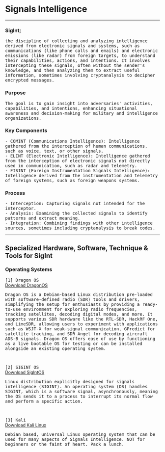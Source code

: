 # Signals Intelligence
---

### SigInt; 
<tt>the discipline of collecting and analyzing intelligence derived from electronic signals and systems, such as communications (like phone calls and emails) and electronic emissions (like radar) from foreign targets, to understand their capabilities, actions, and intentions. It involves intercepting these signals, often without the sender's knowledge, and then analyzing them to extract useful information, sometimes involving cryptanalysis to decipher encrypted messages.</tt> </br>

### Purpose
<tt>The goal is to gain insight into adversaries' activities, capabilities, and intentions, enhancing situational awareness and decision-making for military and intelligence organizations. </tt>

### Key Components 
<tt> - COMINT (Communications Intelligence): Intelligence gathered from the interception of human communications, such as voice, text, or other signals.</tt></br> 
<tt> - ELINT (Electronic Intelligence): Intelligence gathered from the interception of electronic signals not directly used in communication, such as radar and telemetry.</tt></br> 
<tt> - FISINT (Foreign Instrumentation Signals Intelligence): Intelligence derived from the instrumentation and telemetry of foreign systems, such as foreign weapons systems. </tt></br>

### Process
<tt> - Interception: Capturing signals not intended for the interceptor.</tt></br> 
<tt> - Analysis: Examining the collected signals to identify patterns and extract meaning.</tt></br> 
<tt> - Integration: Combining findings with other intelligence sources, sometimes including cryptanalysis to break codes.</tt></br>

---

## Specialized Hardware, Software, Technique & Tools for SigInt

### Operating Systems
<tt> [1] Dragon OS </tt></br>
[Download DragonOS](https://sourceforge.net/projects/dragonos-focal/files/latest/download)
<p><tt>
Dragon OS is a Debian-based Linux distribution pre-loaded with software-defined radio (SDR) tools and drivers, simplifying the setup for enthusiasts by providing a ready-to-use environment for exploring radio frequencies, tracking satellites, decoding digital modes, and more. It supports various SDR hardware like the RTL-SDR, HackRF One, and LimeSDR, allowing users to experiment with applications such as WSJT-X for weak-signal communication, GPredict for satellite tracking, and SDR Angel for decoding aircraft ADS-B signals. Dragon OS offers ease of use by functioning as a live bootable OS for testing or can be installed alongside an existing operating system.
</tt></p>
</br>

<tt> [2] SIGINT OS </tt></br>
[Download SigIntOS](https://www.sigintos.com/download/)
<p><tt>
 Linux distribution explicitly designed for signals intelligence (SIGINT). An operating system (OS) handles SIGINT, which is a software signal, asynchronously, meaning the OS sends it to a process to interrupt its normal flow and perform a specific action.
</tt></p>
</br>

<tt> [3] Kali </tt></br>
[Download Kali Linux](https://www.kali.org/get-kali/#kali-platforms)
<p><tt>
 Debian based, universal Linux operating system that can be used for many aspects of Signals Intelligence. NOT for beginners or the faint of heart. Pack a lunch.
</tt></p>
</br>
